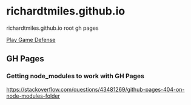 # richardtmiles.github.io
richardtmiles.github.io root gh pages


[Play Game Defense](https://richardtmiles.github.io/GameDefense/)




## GH Pages

### Getting node_modules to work with GH Pages
https://stackoverflow.com/questions/43481269/github-pages-404-on-node-modules-folder
